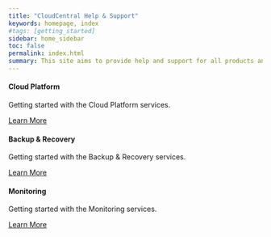 ```yaml
---
title: "CloudCentral Help & Support"
keywords: homepage, index
#tags: [getting_started]
sidebar: home_sidebar
toc: false
permalink: index.html
summary: This site aims to provide help and support for all products and services offered by CloudCentral.
---
```


<div class="row">
         <div class="col-md-4 col-sm-6">
             <div class="panel panel-default text-center">
                 <div class="panel-heading">
                     <span class="fa-stack fa-5x">
                           <i class="fa fa-circle fa-stack-2x text-primary"></i>
                           <i class="fa fa-cloud fa-stack-1x fa-inverse"></i>
                     </span>
                 </div>
                 <div class="panel-body">
                     <h4>Cloud Platform</h4>
                     <p>Getting started with the Cloud Platform services.</p>
                     <a href="cloud_home.html" class="btn btn-primary">Learn More</a>
                 </div>
             </div>
         </div>
         <div class="col-md-4 col-sm-6">
             <div class="panel panel-default text-center">
                 <div class="panel-heading">
                     <span class="fa-stack fa-5x">
                           <i class="fa fa-circle fa-stack-2x text-primary"></i>
                           <i class="fa fa-archive fa-stack-1x fa-inverse"></i>
                     </span>
                 </div>
                 <div class="panel-body">
                     <h4>Backup & Recovery</h4>
                     <p>Getting started with the Backup & Recovery services.</p>
                     <a href="backup_home.html" class="btn btn-primary">Learn More</a>
                 </div>
             </div>
         </div>
         <div class="col-md-4 col-sm-6">
             <div class="panel panel-default text-center">
                 <div class="panel-heading">
                     <span class="fa-stack fa-5x">
                           <i class="fa fa-circle fa-stack-2x text-primary"></i>
                           <i class="fa fa-server fa-stack-1x fa-inverse"></i>
                     </span>
                 </div>
                 <div class="panel-body">
                     <h4>Monitoring</h4>
                     <p>Getting started with the Monitoring services.</p>
                     <a href="monitoring_home.html" class="btn btn-primary">Learn More</a>
                 </div>
             </div>
         </div>
</div>


